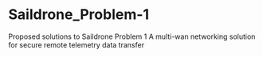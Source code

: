# Saildrone_Problem-1
Proposed solutions to Saildrone Problem 1 A multi-wan networking solution for secure remote telemetry data transfer
